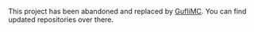 This project has been abandoned and replaced by [GufliMC](https://github.com/GufliMC). You can find updated repositories over there.
